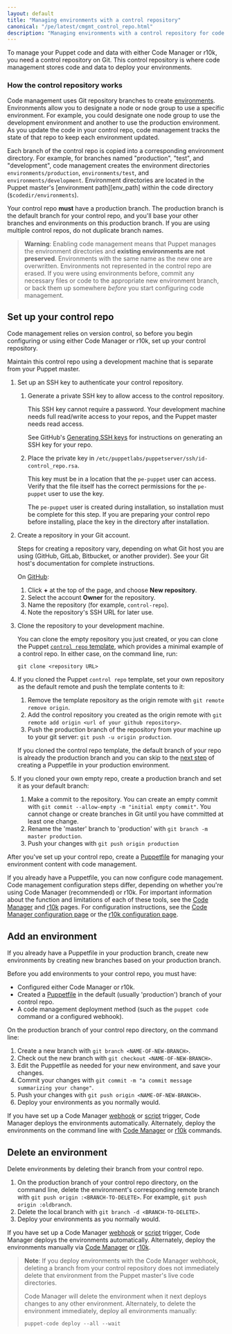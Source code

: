 ```yaml
---
layout: default
title: "Managing environments with a control repository"
canonical: "/pe/latest/cmgmt_control_repo.html"
description: "Managing environments with a control repository for code management with Puppet Enterprise."
---
```


[repo]: ./cmgmt_control_repo.html
[puppetfile]: ./cmgmt_puppetfile.html
[code_mgr]: ./code_mgr.html
[r10k]: ./r10k.html
[code_mgr_config]: ./code_mgr_config.html
[code_mgr_custom]: ./code_mgr_custom.html
[code_mgr_webhook]: ./code_mgr_webhook.html
[scripts]: ./code_mgr_scripts.html
[r10k_config]: ./r10k_config.html
[r10k_custom]: ./r10k_custom.html
[r10k_run]: ./r10k_run.html
[r10k_ref]: ./r10k_ref.html
[upgrade]: ./code_mgr_upgrade.html
[filesync]: ./cmgmt_filesync.html
[control_repo_template]: https://github.com/puppetlabs/control-repo
[code_mgr_cli]: ./code_mgr_cli.html
[r10k_deploy]: ./r10k_run.html


[param_git]: ./r10k_custom.html#gitsettings
[direnv]: {{puppet}}/environments.html
[upgrade]: ./upgrade_mono.html
[environ_dir]: {{puppet}}/environments_configuring.html
[answer_file]: ./install_automated.html

To manage your Puppet code and data with either Code Manager or r10k, you need a control repository on Git. This control repository is where code management stores code and data to deploy your environments.

### How the control repository works

Code management uses Git repository branches to create [environments][direnv]. Environments allow you to designate a node or node group to use a specific environment. For example, you could designate one node group to use the development environment and another to use the production environment. As you update the code in your control repo, code management tracks the state of that repo to keep each environment updated.

Each branch of the control repo is copied into a corresponding environment directory. For example, for branches named "production", "test", and "development", code management creates the environment directories `environments/production`, `environments/test`, and `environments/development`. Environment directories are located in the Puppet master's [environment path][env_path] within the code directory (`$codedir/environments`).

Your control repo **must** have a production branch. The production branch is the default branch for your control repo, and you'll base your other branches and environments on this production branch. If you are using multiple control repos, do not duplicate branch names.

> **Warning**: Enabling code management means that Puppet manages the environment directories and **existing environments are not preserved**. Environments with the same name as the new one are overwritten. Environments not represented in the control repo are erased. If you were using environments before, commit any necessary files or code to the appropriate new environment branch, or back them up somewhere *before* you start configuring code management.

## Set up your control repo

Code management relies on version control, so before you begin configuring or using either Code Manager or r10k, set up your control repository.

Maintain this control repo using a development machine that is separate from your Puppet master.

1. Set up an SSH key to authenticate your control repository.

    1. Generate a private SSH key to allow access to the control repository.

       This SSH key cannot require a password. Your development machine needs full read/write access to your repos, and the Puppet master needs read access.

       See GitHub's [Generating SSH keys](https://help.github.com/articles/generating-ssh-keys/) for instructions on generating an SSH key for your repo.

    1. Place the private key in `/etc/puppetlabs/puppetserver/ssh/id-control_repo.rsa`.

       This key must be in a location that the `pe-puppet` user can access. Verify that the file itself has the correct permissions for the `pe-puppet` user to use the key.

       The `pe-puppet` user is created during installation, so installation must be complete for this step. If you are preparing your control repo before installing, place the key in the directory after installation.

2. Create a repository in your Git account.

    Steps for creating a repository vary, depending on what Git host you are using (GitHub, GitLab, Bitbucket, or another provider). See your Git host's documentation for complete instructions.
    
    On [GitHub](https://help.github.com/articles/creating-a-new-repository/):

    1. Click **+** at the top of the page, and choose **New repository**.
    1. Select the account **Owner** for the repository.
    1. Name the repository (for example, `control-repo`).
    1. Note the repository's SSH URL for later use.

3. Clone the repository to your development machine.

   You can clone the empty repository you just created, or you can clone the Puppet [`control repo` template][control_repo_template], which provides a minimal example of a control repo. In either case, on the command line, run:

   `git clone <repository URL>`

4. If you cloned the Puppet `control repo` template, set your own repository as the default remote and push the template contents to it:

   1. Remove the template repository as the origin remote with `git remote remove origin`.
   2. Add the control repository you created as the origin remote with `git remote add origin <url of your github repository>`.
   3. Push the production branch of the repository from your machine up to your git server: `git push -u origin production`.

    If you cloned the control repo template, the default branch of your repo is already the production branch and you can skip to the [next step](#next-steps) of creating a Puppetfile in your production environment.

5. If you cloned your own empty repo, create a production branch and set it as your default branch:

    1. Make a commit to the repository. You can create an empty commit with `git commit --allow-empty -m "initial empty commit"`. You cannot change or create branches in Git until you have committed at least one change.
    1. Rename the 'master' branch to 'production' with `git branch -m master production`.
    1. Push your changes with `git push origin production`

After you've set up your control repo, create a [Puppetfile][puppetfile] for managing your environment content with code management.

If you already have a Puppetfile, you can now configure code management. Code management configuration steps differ, depending on whether you're using Code Manager (recommended) or r10k. For important information about the function and limitations of each of these tools, see the [Code Manager][code_mgr] and [r10k][r10k] pages. For configuration instructions, see the [Code Manager configuration page][code_mgr_config] or the [r10k configuration page][r10k_config].

## Add an environment

If you already have a Puppetfile in your production branch, create new environments by creating new branches based on your production branch.

Before you add environments to your control repo, you must have:

* Configured either Code Manager or r10k.
* Created a [Puppetfile][puppetfile] in the default (usually 'production') branch of your control repo.
* A code management deployment method (such as the `puppet code` command or a configured webhook).

On the production branch of your control repo directory, on the command line:

1. Create a new branch with `git branch <NAME-OF-NEW-BRANCH>`.
1. Check out the new branch with `git checkout <NAME-OF-NEW-BRANCH>`.
1. Edit the Puppetfile as needed for your new environment, and save your changes.
1. Commit your changes with `git commit -m "a commit message summarizing your change"`.
1. Push your changes with `git push origin <NAME-OF-NEW-BRANCH>`.
1. Deploy your environments as you normally would.

If you have set up a Code Manager [webhook][code_mgr_webhook] or [script][scripts] trigger, Code Manager deploys the environments automatically. Alternately, deploy the environments on the command line with [Code Manager][code_mgr_cli] or [r10k][r10k_deploy] commands.

## Delete an environment

Delete environments by deleting their branch from your control repo.

1. On the production branch of your control repo directory, on the command line, delete the environment's corresponding remote branch with `git push origin :<BRANCH-TO-DELETE>`. For example, `git push origin :oldbranch`.
1. Delete the local branch with `git branch -d <BRANCH-TO-DELETE>`.
1. Deploy your environments as you normally would.

If you have set up a Code Manager [webhook][code_mgr_webhook] or [script][scripts] trigger, Code Manager deploys the environments automatically. Alternately, deploy the environments manually via [Code Manager][code_mgr_cli] or [r10k][r10k_deploy].

> **Note**: If you deploy environments with the Code Manager webhook, deleting a branch from your control repository does not immediately delete that environment from the Puppet master's live code directories.
>
> Code Manager will delete the environment when it next deploys changes to any other environment. Alternately, to delete the environment immediately, deploy all environments manually:
>
> ```
> puppet-code deploy --all --wait
> ```
